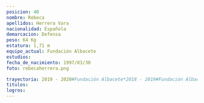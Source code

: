 ```yaml
---
posicion: 40
nombre: Rebeca
apellidos: Herrera Vara
nacionalidad: Española
demarcacion: Defensa
peso: 64 Kg
estatura: 1,71 m
equipo_actual: Fundación Albacete
estudios:
fecha_de_nacimiento: 1997/03/30
foto: rebecaherrera.png

trayectoria: 2019 - 2020#Fundación Albacete*2018 - 2019#Fundación Albacete*2018 - 2019#EDF Logroño*2017 - 2018#Racing*2016 - 2017#Ave Fénix Racing*2015 - 2016#Ave Fénix Racing*2014 - 2015#Reocín Racing*2013 - 2014#Reocín Racing*2012 - 2013#Reocín Racing*2011 - 2012#Reocín Racing
titulos: 
logros: 
---
```


